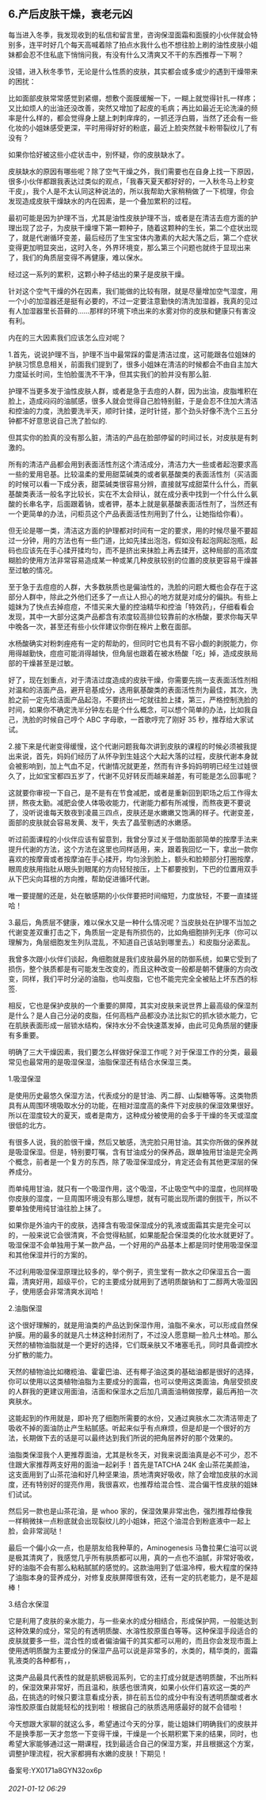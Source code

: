 ## 6.产后皮肤干燥，衰老元凶
每当进入冬季，我发现收到的私信和留言里，咨询保湿面霜和面膜的小伙伴就会特别多，连平时好几个每天高喊着除了拍点水我什么也不想往脸上刷的油性皮肤小姐妹都会忍不住私底下悄悄问我，有没有什么又清爽又不干的东西推荐一下啊？


没错，进入秋冬季节，无论是什么性质的皮肤，其实都会或多或少的遇到干燥带来的困扰：


比如面部皮肤常常感觉到紧绷，想敷个面膜缓解一下，一糊上就觉得针扎一样疼；又比如烦人的出油还没改善，突然又增加了起皮的毛病；再比如最近无论洗澡的频率是什么样的，都会觉得身上腿上刺刺痒痒的，一抓还浮白屑，当然了还会有一些化妆的小姐妹感受更深，平时用得好好的粉底，最近上脸突然就卡粉带裂纹儿了有没有？


如果你恰好被这些小症状击中，别怀疑，你的皮肤缺水了。


皮肤缺水的原因有哪些呢？除了空气干燥之外，我们需要也在自身上找一下原因，很多小伙伴都跟我表达过类似的观点，「我春天夏天都好好的，一入秋冬马上秒变干皮」，我个人是不太认同这种说法的，所以我帮助大家稍稍做了一下梳理，你会发现造成皮肤干燥缺水的内在因素，是一个叠加累积的过程。


最初可能是因为护理不当，尤其是油性皮肤护理不当，或者是在清洁去痘方面的护理出现了岔子，为皮肤干燥埋下第一颗种子，随着这颗种的生长，第二个症状出现了，就是代谢循环变差，最后经历了生宝宝体内激素的大起大落之后，第二个症状变得更加明显突出，这时入冬，外界环境变，那么第三个问题也就终于显现出来了，我们的角质层变得不再健康，难以保水。


经过这一系列的累积，这颗小种子结出的果子是皮肤干燥。


针对这个空气干燥的外在因素，我们能做的比较有限，就是尽量增加空气湿度，用一个小的加湿器还是挺有必要的，不过一定要注意勤快的清洗加湿器，我真的见过有人加湿器里长苔藓的……那样的环境下喷出来的水雾对你的皮肤和健康只有害没有利。


内在的三大因素我们应该怎么应对呢？


1.首先，说说护理不当，护理不当中最常踩的雷是清洁过度，这可能跟各位姐妹的护肤习惯息息相关，前面我们提到了，很多小姐妹在清洁的时候都会不由自主加大力度延长时间，生怕脸蛋洗不干净，但其实我们的脸并没有那么脏.


护理不当更多发于油性皮肤人群，或者是急于去痘的人群，因为出油，皮脂堆积在脸上，造成闷闷的油腻感，很多人就会觉得自己脸特别脏，于是会忍不住加大清洁和控油的力度，洗脸要洗半天，顺时针揉，逆时针搓，那个劲头好像不洗个三五分钟都不好意思说自己洗了脸似的.


但其实你的脸真的没有那么脏，清洁的产品在脸部停留的时间过长，对皮肤是有刺激的。


所有的清洁产品都会用到表面活性剂这个清洁成分，清洁力大一些或者起泡要求高一些的爱用皂基。比较温柔的爱用甜菜碱类的或者氨基酸类的表面活性剂（买洁面的时候可以看一下成分表，甜菜碱类很容易分辨，直接就写成甜菜什么什么，而氨基酸类表活一般名字比较长，实在不太会辩认，就在成分表中找到一个什么什么氨酸的长串名字，后面跟着钠，或者钾，基本上就是氨基酸表面活性剂了，当然还有一个更简单的办法，问柜员这个产品表面活性剂用到了什么，让她指给你看）。


但无论是哪一类，清洁这方面的护理都对时间有一定的要求，用的时候尽量不要超过一分钟，用的方法也有一些门道，比如先揉出泡泡，假如没有起泡网起泡瓶，起码也应该先在手心揉开揉均匀，而不是挤出来抹脸上再去揉开，这种局部的高浓度糊脸的使用方法非常容易造成某一种或某几种皮肤较别的位置的皮肤更容易干燥甚至过敏的情况。


至于急于去痘痘的人群，大多数肤质也是偏油性的，洗脸的问题大概也会存在于这部分人群中，除此之外他们还多了一点让人担心的地方就是对成分的偏执。有些上姐妹为了快点去掉痘痘，不惜买来大量的控油精华和控油「特效药」，仔细看看会发现，其中一大部分这类产品都含有浓度较高排位较靠前的水杨酸，要求你每天早中晚各一次，甚至还有些小伙伴建议你倒在棉片上敷在面部。


水杨酸确实对粉刺痤疮有一定的帮助的，但同时它也具有不容小觑的剥脱能力，你用得越勤快，痘痘可能消得越快，但角层也跟着在被水杨酸「吃」掉，造成皮肤局部的干燥甚至是过敏。


好了，现在划重点，对于清洁过度造成的皮肤干燥，你需要先挑一支表面活性剂相对温和的洁面产品，避开皂基成分，选用氨基酸类的表面活性剂为最佳，其次，洗脸之前一定先给洁面产品起泡，不要挤出一坨就往脸上揉，第三，严格控制洗脸的时间，如果你不确定洗半分钟左右是个什么概念，可以想个简单的办法，比如我自己，洗脸的时候自己哼个 ABC 字母歌，一首歌哼完了刚好 35 秒，推荐给大家试试。


2.接下来是代谢变得缓慢，这个代谢问题我每次讲到皮肤的课程的时候必须被我提出来说，首先，妈妈们经历了从怀孕到生娃这个大起大落的过程，皮肤代谢本身就会被影响到，加上气血不足，代谢情况就更差，然而有许多妈妈明明已经生过娃很久了，比如宝宝都四五岁了，代谢不见好转反而越来越差，有可能是怎么回事呢？


这就要你审视一下自己，是不是有在节食减肥，或者是重新回到职场之后工作得太拼，熬夜太勤。减肥会使人体吸收能力，代谢能力都有所减慢，而熬夜更不要说了，没听说谁每天敖夜到凌晨三四点，皮肤还是水嫩嫩又饱满的样子。代谢变差，面部的皮肤就会容易发黄、发干，失去了晶莹剔透的水嫩感。


听过前面课程的小伙伴应该有留意到，我曾分享过关于借助面部简单的按摩手法来提升代谢的方法，这个方法在这里也同样适用，来，跟着我回忆一下，拿出一款你喜欢的按摩膏或者按摩油在手心揉开，均匀涂到脸上，额头和脸颊部分打圈按摩，眼周皮肤用指肚从眼头到眼尾的方向轻轻按压，上下都要按到，下巴的位置用双手从下巴尖向耳根的方向推，帮助促进循环代谢。


唯一要提醒的还是，处在敏感期的小伙伴要把时间缩短，力度放轻，不要一直揉搓哈！


3.最后，角质层不健康，难以保水又是一种什么情况呢？当皮肤处在护理不当加之代谢变差双重打击之下，角质层一定是有所损伤的，比如角细胞排列无序（你可以理解为，角层细胞发生列队混乱，不知道自己该站到哪里去。）和皮脂分泌紊乱。


我曾多次跟小伙伴们谈起，角细胞就是我们皮肤最外层的防御系统，如果它受到了损伤，整个肤质都是有可能发生改变的，而且这种改变一般都是朝不健康的方向改变，同样，我们平时分泌的油脂，也叫皮脂，它也不能完完全全被贴上坏东西的标签.


相反，它也是保护皮肤的一个重要的屏障，其实对皮肤来说世界上最高级的保湿剂是什么？是人自己分泌的皮脂，任何高档产品都没办法比拟它的抓水锁水能力，它在肌肤表面形成一层锁水结构，保持水分不会快速蒸发掉，由此可见角质层的健康有多重要。


明确了三大干燥因素，我们要怎么样做好保湿工作呢？对于保湿工作的分类，最最常见也最常用的是吸湿保湿，油脂保湿还有结合水保湿三类。


1.吸湿保湿


是使用历史最悠久保湿方法，代表成分的是甘油、丙二醇、山梨糖等等。这类物质具有从周围环境吸取水分的功能，在相对湿度高的条件下对皮肤的保湿效果很好。所以在湿度较大的夏天，或者是南方，这种成分被使用的会多于干燥的冬天或湿度很低的北方。


有很多人说，我的脸很干燥，然后又敏感，洗完脸只用甘油。其实你所做的保养就是吸湿保湿。但是，特别要叮嘱，含有甘油成分的保养品，跟单独用甘油是完全两个概念，前者是一个复方的东西，除了吸湿保湿成分，肯定还会有其他更深层的保养成分。


而单纯用甘油，就只有一个吸湿作用，这个吸湿，不止吸空气中的湿度，也同样吸你皮肤的湿度，一旦周围环境没有那么理想，就有可能出现所谓的倒拔干，所以不要单独使用纯甘油往脸上抹了。


如果你是外油内干的皮肤，选择含有吸湿保湿成分的乳液或面霜其实是完全可以的，一般来说它会很清爽，不会觉得粘腻，如果能配合保湿类的化妆水就更好了。吸湿保湿不会单独用于某一款产品，一个好用的产品基本上都是同时使用吸湿保湿和其他保湿并行的方案的。


不过利用吸湿保湿原理比较多的，举个例子，资生堂有一款水之印保湿五合一面霜，清爽好用，超级平价，它的主要成分就用到了透明质酸钠和丁二醇两大吸湿因子，使用感会非常清爽水润哈！


2.油脂保湿


这个很好理解的，就是用油类的产品达到保湿作用，油脂不亲水，可以形成自然保护膜。用的最多的就是凡士林这种封闭剂了，不过没人愿意糊一脸凡士林哈。那么天然的植物油脂就是一个更好的选择，它们既亲肤又不堵塞毛孔，同时具备调控水分扩散的能力。


天然的植物油比如橄榄油、霍霍巴油、还有椰子油这类的基础油都是很好的选择，你可以使用以这类植物油脂为主要成分的面霜，也可以使用这类面油，角层受损皮的人群我的更建议用面油，洁面和保湿水之后加几滴面油稍做按摩，最后再拍一次爽肤水。


这能起到的作用就是，即补充了细胞所需要的水份，又通过爽肤水二次清洁带走了吸收不掉的面油防止产生粘腻感。听起来似乎有点麻烦，但是却是一个很好的方法，长期做下去的话是可以最终达到我们所说的把角层养好的那个效果的。


油脂类保湿我个人更推荐面油，尤其是秋冬天，对我来说面油真是必不可少，忍不住跟大家推荐两支好用的面油一起剁手！首先是​TATCHA 24K 金山茶花美颜油，这支面用到了山茶花油和好几种坚果油，质地清爽好吸收，除了会增加皮肤的水润度，还有特别好的提亮作用，我很喜欢，也推荐给混合性、混合偏干性皮肤的姐妹们试试。


然后另一款也是山茶花油，是 whoo 家的，保湿效果非常出色，强烈推荐给像我一样稍微抹一点粉底就会出现裂纹儿的小姐妹，把这个油混合到粉底液中一起上脸，会非常润哒！


最后一个偏小众一点，也是朋友给我种草的，Aminogenesis 马鲁拉果仁油可以说是极其清爽了，我感觉几乎所有肤质都可以用，真的一点也不油腻，非常好吸收，好的油脂不会有那么粘粘腻腻的感觉的。这款油用到了低温冷榨，极大程度的保持了油脂本身的营养成分，对修复皮肤屏障很有效，还有一定的抗老能力，是不是超棒！


3.结合水保湿


它是利用了皮肤的亲水能力，与一些亲水的成分相结合，形成保护网，一般能达到这种效果的成分，常见的有透明质酸、水溶性胶原蛋白等等。这种保湿手段适合的皮肤就要多一些，混合性的或者偏油偏干的其实都可以用的，而且你会发现市面上使用透明质酸为主要成分的保湿产品可以说是非常多的，水类的，精华类的，面霜乳液类的各种都有，， 


这类产品最具代表性的就是肌妍极润系列，它的主打成分就是透明质酸，不出所料的，保湿效果非常好，而且温和，肤感也很清爽，如果小伙伴们喜欢这一类的产品，在挑选的时候只要注意看成分表，排在前五位的成分中有没有透明质酸或者水溶性胶原蛋白就能轻松的找到啦！根据自己的肤质选用感最好的就不会错啦！


今天想跟大家聊的就这么多，希望通过今天的分享，能让姐妹们明确我们的皮肤并不是换季那一天才忽悠一下变得干燥，干燥是一个长期积累下来的结果，同时，也希望大家能够通过这一期课程，找到最适合自己的保湿方案，并且根据这个方案，调整护理流程，祝大家都拥有水嫩的皮肤！下期见！


备案号:YX0171a8GYN32ox6p


###### 2021-01-12 06:29
